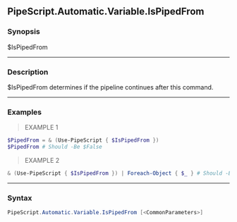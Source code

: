 PipeScript.Automatic.Variable.IsPipedFrom
-----------------------------------------

### Synopsis
$IsPipedFrom

---

### Description

$IsPipedFrom determines if the pipeline continues after this command.

---

### Examples
> EXAMPLE 1

```PowerShell
$PipedFrom = & (Use-PipeScript { $IsPipedFrom })
$PipedFrom # Should -Be $False
```
> EXAMPLE 2

```PowerShell
& (Use-PipeScript { $IsPipedFrom }) | Foreach-Object { $_ } # Should -Be $true
```

---

### Syntax
```PowerShell
PipeScript.Automatic.Variable.IsPipedFrom [<CommonParameters>]
```

